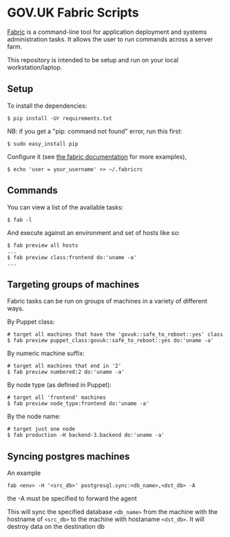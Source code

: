 # GOV.UK Fabric Scripts

[Fabric](http://fabfile.org) is a command-line tool for application deployment
and systems administration tasks. It allows the user to run commands across a
server farm.

This repository is intended to be setup and run on your local workstation/laptop.

## Setup

To install the dependencies:

    $ pip install -Ur requirements.txt

NB: if you get a "pip: command not found" error, run this first:

    $ sudo easy_install pip

Configure it (see [the fabric documentation][fabdoc] for more examples),

    $ echo 'user = your_username' >> ~/.fabricrc

[fabdoc]: http://docs.fabfile.org/en/latest/usage/fab.html

## Commands

You can view a list of the available tasks:

    $ fab -l

And execute against an environment and set of hosts like so:

    $ fab preview all hosts
    ...
    $ fab preview class:frontend do:'uname -a'
    ...

## Targeting groups of machines

Fabric tasks can be run on groups of machines in a variety of different ways.

By Puppet class:

    # target all machines that have the 'govuk::safe_to_reboot::yes' class
    $ fab preview puppet_class:govuk::safe_to_reboot::yes do:'uname -a'

By numeric machine suffix:

    # target all machines that end in '2'
    $ fab preview numbered:2 do:'uname -a'

By node type (as defined in Puppet):

    # target all 'frontend' machines
    $ fab preview node_type:frontend do:'uname -a'

By the node name:

    # target just one node
    $ fab production -H backend-3.backend do:'uname -a'

## Syncing postgres machines

An example

`fab <env> -H '<src_db>' postgresql.sync:<db_name>,<dst_db> -A`

the -A must be specified to forward the agent

This will sync the specified database `<db_name>` from the machine with the
hostname of `<src_db>` to the machine with hostaname `<dst_db>`. It will destroy
data on the destination db
